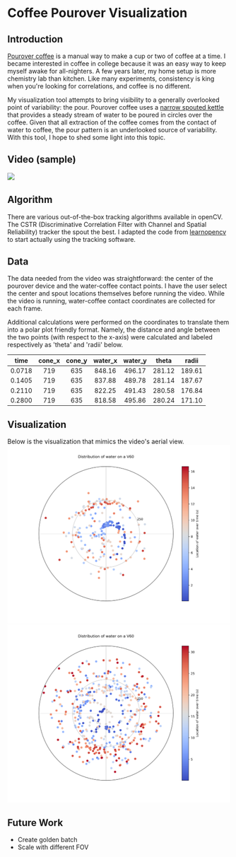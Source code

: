 # Coffee Pourover Visualization

## Introduction
[Pourover coffee](https://www.seriouseats.com/2014/06/make-better-pourover-coffee-how-pourover-works-temperature-timing.html) is a manual way to make a cup or two of coffee at a time. I became interested in coffee in college because it was an easy way to keep myself awake for all-nighters. A few years later, my home setup is more chemistry lab than kitchen. Like many experiments, consistency is king when you're looking for correlations, and coffee is no different. 

My visualization tool attempts to bring visibility to a generally overlooked point of variability: the pour. Pourover coffee uses a [narrow spouted kettle](https://www.google.com/search?tbm=isch&q=gooseneck+kettle) that provides a steady stream of water to be poured in circles over the coffee. Given that all extraction of the coffee comes from the contact of water to coffee, the pour pattern is an underlooked source of variability. With this tool, I hope to shed some light into this topic.

## Video (sample)
![](https://media.giphy.com/media/Riyf0ealXqOoNG3i5j/giphy.gif)

## Algorithm
There are various out-of-the-box tracking algorithms available in openCV. The CSTR (Discriminative Correlation Filter with Channel and Spatial Reliability) tracker the spout the best. I adapted the code from [learnopencv](https://www.learnopencv.com/object-tracking-using-opencv-cpp-python/) to start actually using the tracking software. 

## Data
The data needed from the video was straightforward: the center of the pourover device and the water-coffee contact points. I have the user select the center and spout locations themselves before running the video. While the video is running, water-coffee contact coordinates are collected for each frame.

Additional calculations were performed on the coordinates to translate them into a polar plot friendly format. Namely, the distance and angle between the two points (with respect to the x-axis) were calculated and labeled respectively as 'theta' and 'radii' below.

time | cone_x |cone_y	| water_x	| water_y	| theta	| radii
:---: | :---: | :---: | :---: | :---: | :---: | :---:
0.0718 | 719 |	635	| 848.16	| 496.17	| 281.12 | 189.61
0.1405 | 719 | 635	| 837.88	| 489.78	| 281.14	| 187.67
0.2110 | 719	| 635	| 822.25	| 491.43	| 280.58	| 176.84
0.2800 | 719	| 635	| 818.58	| 495.86	| 280.24	| 171.10

## Visualization
Below is the visualization that mimics the video's aerial view.
![](/pour1_1_water_v60.png)
![](/pour1_2_water_v60.png)

## Future Work
* Create golden batch
* Scale with different FOV
